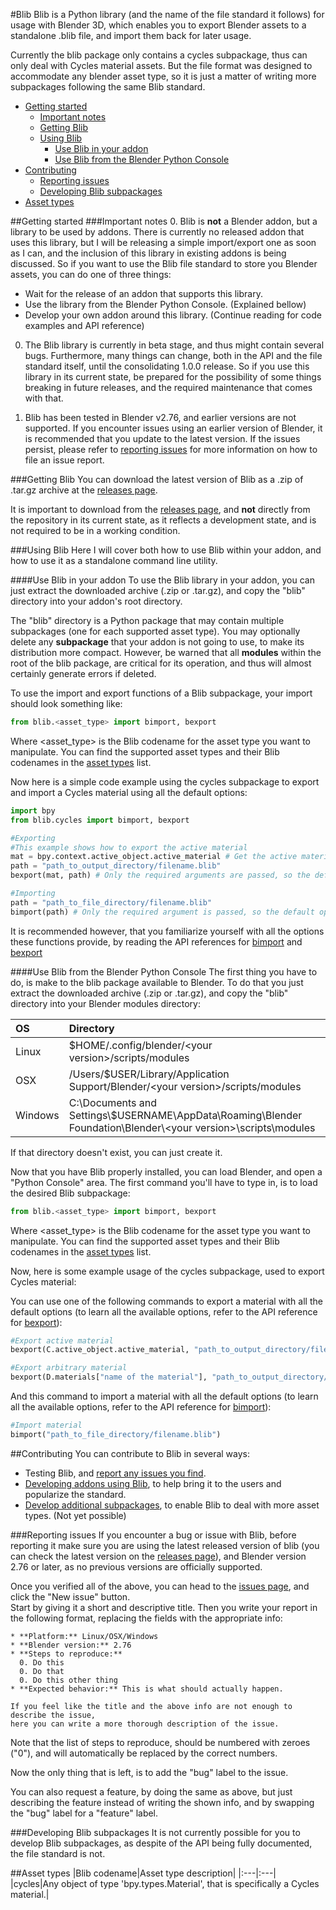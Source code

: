 #Blib
Blib is a Python library (and the name of the file standard it follows) for usage with Blender 3D, which enables you to export Blender assets to a standalone .blib file, and import them back for later usage.

Currently the blib package only contains a cycles subpackage, thus can only deal with Cycles material assets. But the file format was designed to accommodate any blender asset type, so it is just a matter of writing more subpackages following the same Blib standard.

* [Getting started](#getting-started)
  * [Important notes](#important-notes)
  * [Getting Blib](#getting-blib)
  * [Using Blib](#using-blib)
    * [Use Blib in your addon](#use-blib-in-your-addon)
    * [Use Blib from the Blender Python Console](#use-blib-from-the-blender-python-console)
* [Contributing](#contributing)
  * [Reporting issues](#reporting-issues)
  * [Developing Blib subpackages](#developing-blib-subpackages)
* [Asset types](#asset-types)

##Getting started
###Important notes
0. Blib is **not** a Blender addon, but a library to be used by addons. There is currently no released addon that uses this library, but I will be releasing a simple import/export one as soon as I can, and the inclusion of this library in existing addons is being discussed. So if you want to use the Blib file standard to store you Blender assets, you can do one of three things:
  * Wait for the release of an addon that supports this library.
  * Use the library from the Blender Python Console. (Explained bellow)
  * Develop your own addon around this library. (Continue reading for code examples and API reference)

0. The Blib library is currently in beta stage, and thus might contain several bugs. Furthermore, many things can change, both in the API and the file standard itself, until the consolidating 1.0.0 release. So if you use this library in its current state, be prepared for the possibility of some things breaking in future releases, and the required maintenance that comes with that.

0. Blib has been tested in Blender v2.76, and earlier versions are not supported. If you encounter issues using an earlier version of Blender, it is recommended that you update to the latest version. If the issues persist, please refer to [reporting issues](#reporting-issues) for more information on how to file an issue report.

###Getting Blib
You can download the latest version of Blib as a .zip of .tar.gz archive at the [releases page](../../releases).

It is important to download from the [releases page](../../releases), and **not** directly from the repository in its current state, as it reflects a development state, and is not required to be in a working condition.

###Using Blib
Here I will cover both how to use Blib within your addon, and how to use it as a standalone command line utility.

####Use Blib in your addon
To use the Blib library in your addon, you can just extract the downloaded archive (.zip or .tar.gz), and copy the "blib" directory into your addon's root directory.

The "blib" directory is a Python package that may contain multiple subpackages (one for each supported asset type). You may optionally delete any **subpackage** that your addon is not going to use, to make its distribution more compact. However, be warned that all **modules** within the root of the blib package, are critical for its operation, and thus will almost certainly generate errors if deleted.

To use the import and export functions of a Blib subpackage, your import should look something like:
```python
from blib.<asset_type> import bimport, bexport
```
Where &lt;asset_type&gt; is the Blib codename for the asset type you want to manipulate. You can find the supported asset types and their Blib codenames in the [asset types](#asset-types) list.

Now here is a simple code example using the cycles subpackage to export and import a Cycles material using all the default options:
```python
import bpy
from blib.cycles import bimport, bexport

#Exporting
#This example shows how to export the active material
mat = bpy.context.active_object.active_material # Get the active material
path = "path_to_output_directory/filename.blib"
bexport(mat, path) # Only the required arguments are passed, so the default options will be used

#Importing
path = "path_to_file_directory/filename.blib"
bimport(path) # Only the required argument is passed, so the default options will be used
```

It is recommended however, that you familiarize yourself with all the options these functions provide, by reading the API references for [bimport](doc/blib/cycles/__init__.md#function-cycles-bimport) and [bexport](doc/blib/cycles/__init__.md#function-cycles-bexport)

####Use Blib from the Blender Python Console
The first thing you have to do, is make to the blib package available to Blender. To do that you just extract the downloaded archive (.zip or .tar.gz), and copy the "blib" directory into your Blender modules directory:

|OS|Directory|
|:---|:---|
|Linux|$HOME/.config/blender/&lt;your version&gt;/scripts/modules|
|OSX|/Users/$USER/Library/Application Support/Blender/&lt;your version&gt;/scripts/modules|
|Windows|C:\\Documents and Settings\\$USERNAME\\AppData\\Roaming\\Blender Foundation\\Blender\\&lt;your&nbsp;version&gt;\\scripts\\modules|

If that directory doesn't exist, you can just create it.

Now that you have Blib properly installed, you can load Blender, and open a "Python Console" area.
The first command you'll have to type in, is to load the desired Blib subpackage:
```python
from blib.<asset_type> import bimport, bexport
```
Where &lt;asset_type&gt; is the Blib codename for the asset type you want to manipulate. You can find the supported asset types and their Blib codenames in the [asset types](#asset-types) list.

Now, here is some example usage of the cycles subpackage, used to export Cycles material:

You can use one of the following commands to export a material with all the default options (to learn all the available options, refer to the API reference for [bexport](doc/blib/cycles/__init__.md#function-cycles-bexport)):
```python
#Export active material
bexport(C.active_object.active_material, "path_to_output_directory/filename.blib")

#Export arbitrary material
bexport(D.materials["name of the material"], "path_to_output_directory/filename.blib")
```

And this command to import a material with all the default options (to learn all the available options, refer to the API reference for [bimport](doc/blib/cycles/__init__.md#function-cycles-bimport)):

```python
#Import material
bimport("path_to_file_directory/filename.blib")
```

##Contributing
You can contribute to Blib in several ways:
* Testing Blib, and [report any issues you find](#reporting-issues).
* [Developing addons using Blib](#use-blib-in-your-addon), to help bring it to the users and popularize the standard.
* [Develop additional subpackages](#developing-blib-subpackages), to enable Blib to deal with more asset types. (Not yet possible)

###Reporting issues
If you encounter a bug or issue with Blib, before reporting it make sure you are using the latest released version of blib (you can check the latest version on the [releases page](../../releases)), and Blender version 2.76 or later, as no previous versions are officially supported.

Once you verified all of the above, you can head to the [issues page](../../issues), and click the "New issue" button.  
Start by giving it a short and descriptive title. Then you write your report in the following format, replacing the fields with the appropriate info:
```
* **Platform:** Linux/OSX/Windows
* **Blender version:** 2.76
* **Steps to reproduce:**
  0. Do this
  0. Do that
  0. Do this other thing
* **Expected behavior:** This is what should actually happen.

If you feel like the title and the above info are not enough to describe the issue,
here you can write a more thorough description of the issue.
```
Note that the list of steps to reproduce, should be numbered with zeroes ("0"), and will automatically be replaced by the correct numbers.

Now the only thing that is left, is to add the "bug" label to the issue.

You can also request a feature, by doing the same as above, but just describing the feature instead of writing the shown info, and by swapping the "bug" label for a "feature" label.

###Developing Blib subpackages
It is not currently possible for you to develop Blib subpackages, as despite of the API being fully documented, the file standard is not.

##Asset types
|Blib codename|Asset type description|
|:---|:---|
|cycles|Any object of type 'bpy.types.Material', that is specifically a Cycles material.|
